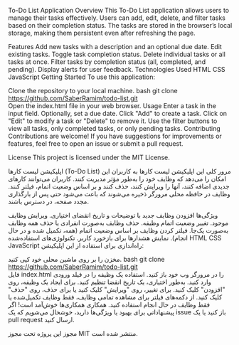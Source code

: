 To-Do List Application
Overview
This To-Do List application allows users to manage their tasks effectively. Users can add, edit, delete, and filter tasks based on their completion status. The tasks are stored in the browser’s local storage, making them persistent even after refreshing the page.

Features
Add new tasks with a description and an optional due date.
Edit existing tasks.
Toggle task completion status.
Delete individual tasks or all tasks at once.
Filter tasks by completion status (all, completed, and pending).
Display alerts for user feedback.
Technologies Used
HTML
CSS
JavaScript
Getting Started
To use this application:

Clone the repository to your local machine.
bash
git clone https://github.com/SaberRamim/todo-list.git  
Open the index.html file in your web browser.
Usage
Enter a task in the input field.
Optionally, set a due date.
Click "Add" to create a task.
Click on "Edit" to modify a task or "Delete" to remove it.
Use the filter buttons to view all tasks, only completed tasks, or only pending tasks.
Contributing
Contributions are welcome! If you have suggestions for improvements or features, feel free to open an issue or submit a pull request.

License
This project is licensed under the MIT License.

اپلیکیشن لیست کارها (To-Do List)
مرور کلی
این اپلیکیشن لیست کارها به کاربران این امکان را می‌دهد که وظایف خود را به‌طور مؤثر مدیریت کنند. کاربران می‌توانند کارهای جدیدی اضافه کنند، آنها را ویرایش کنند، حذف کنند و بر اساس وضعیت اتمام، فیلتر کنند. وظایف در حافظه محلی مرورگر ذخیره می‌شوند که باعث می‌شود حتی پس از بارگذاری مجدد صفحه، در دسترس باشند.

ویژگی‌ها
افزودن وظایف جدید با توضیحات و تاریخ انقضای اختیاری.
ویرایش وظایف موجود.
تغییر وضعیت اتمام وظیفه.
حذف وظایف به‌صورت انفرادی یا حذف همه وظایف به‌صورت یک‌جا.
فیلتر کردن وظایف بر اساس وضعیت اتمام (همه، تکمیل شده و در حال انجام).
نمایش هشدارها برای بازخورد کاربر.
تکنولوژی‌های استفاده‌شده
HTML
CSS
JavaScript
راه‌اندازی
برای استفاده از این اپلیکیشن:

مخزن را بر روی ماشین محلی خود کپی کنید.
bash
git clone https://github.com/SaberRamim/todo-list.git  
فایل index.html را در مرورگر وب خود باز کنید.
استفاده
یک وظیفه را در فیلد ورودی وارد کنید.
به‌طور اختیاری، یک تاریخ انقضا تنظیم کنید.
برای ایجاد یک وظیفه، روی "افزودن" کلیک کنید.
برای تغییر، روی "ویرایش" کلیک کنید یا برای حذف، روی "حذف" کلیک کنید.
از دکمه‌های فیلتر برای مشاهده تمامی وظایف، فقط وظایف تکمیل‌شده یا فقط وظایف در حال انجام استفاده کنید.
همکاری
همکاری‌ها خوش‌آمد است! اگر پیشنهاداتی برای بهبود یا ویژگی‌ها دارید، خوشحال می‌شویم که یک issue باز کنید یا یک pull request ارسال کنید.

مجوز
این پروژه تحت مجوز MIT منتشر شده است.
